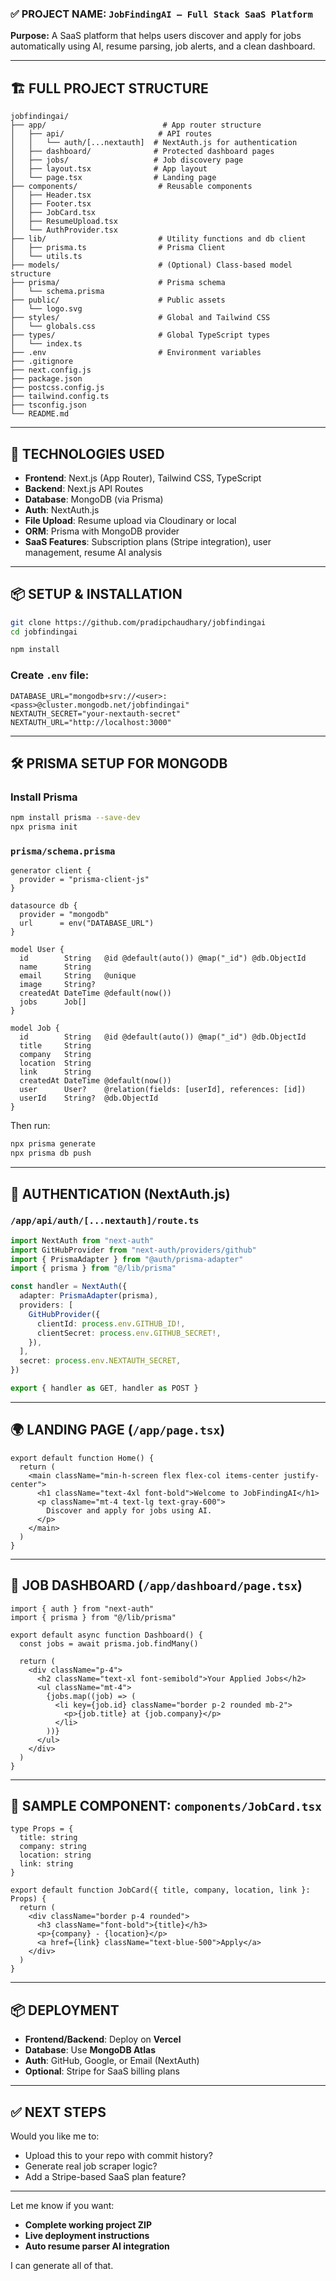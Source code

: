 

### ✅ PROJECT NAME: `JobFindingAI – Full Stack SaaS Platform`

**Purpose:** A SaaS platform that helps users discover and apply for jobs automatically using AI, resume parsing, job alerts, and a clean dashboard.

---

## 🏗️ FULL PROJECT STRUCTURE

```
jobfindingai/
├── app/                          # App router structure
│   ├── api/                     # API routes
│   │   └── auth/[...nextauth]  # NextAuth.js for authentication
│   ├── dashboard/              # Protected dashboard pages
│   ├── jobs/                   # Job discovery page
│   ├── layout.tsx              # App layout
│   └── page.tsx                # Landing page
├── components/                  # Reusable components
│   ├── Header.tsx
│   ├── Footer.tsx
│   ├── JobCard.tsx
│   ├── ResumeUpload.tsx
│   └── AuthProvider.tsx
├── lib/                         # Utility functions and db client
│   ├── prisma.ts                # Prisma Client
│   └── utils.ts
├── models/                      # (Optional) Class-based model structure
├── prisma/                      # Prisma schema
│   └── schema.prisma
├── public/                      # Public assets
│   └── logo.svg
├── styles/                      # Global and Tailwind CSS
│   └── globals.css
├── types/                       # Global TypeScript types
│   └── index.ts
├── .env                         # Environment variables
├── .gitignore
├── next.config.js
├── package.json
├── postcss.config.js
├── tailwind.config.ts
├── tsconfig.json
└── README.md
```

---

## 🔧 TECHNOLOGIES USED

* **Frontend**: Next.js (App Router), Tailwind CSS, TypeScript
* **Backend**: Next.js API Routes
* **Database**: MongoDB (via Prisma)
* **Auth**: NextAuth.js
* **File Upload**: Resume upload via Cloudinary or local
* **ORM**: Prisma with MongoDB provider
* **SaaS Features**: Subscription plans (Stripe integration), user management, resume AI analysis

---

## 📦 SETUP & INSTALLATION

```bash
git clone https://github.com/pradipchaudhary/jobfindingai
cd jobfindingai

npm install
```

### Create `.env` file:

```env
DATABASE_URL="mongodb+srv://<user>:<pass>@cluster.mongodb.net/jobfindingai"
NEXTAUTH_SECRET="your-nextauth-secret"
NEXTAUTH_URL="http://localhost:3000"
```

---

## 🛠️ PRISMA SETUP FOR MONGODB

### Install Prisma

```bash
npm install prisma --save-dev
npx prisma init
```

### `prisma/schema.prisma`

```prisma
generator client {
  provider = "prisma-client-js"
}

datasource db {
  provider = "mongodb"
  url      = env("DATABASE_URL")
}

model User {
  id        String   @id @default(auto()) @map("_id") @db.ObjectId
  name      String
  email     String   @unique
  image     String?
  createdAt DateTime @default(now())
  jobs      Job[]
}

model Job {
  id        String   @id @default(auto()) @map("_id") @db.ObjectId
  title     String
  company   String
  location  String
  link      String
  createdAt DateTime @default(now())
  user      User?    @relation(fields: [userId], references: [id])
  userId    String?  @db.ObjectId
}
```

Then run:

```bash
npx prisma generate
npx prisma db push
```

---

## 🔐 AUTHENTICATION (NextAuth.js)

### `/app/api/auth/[...nextauth]/route.ts`

```ts
import NextAuth from "next-auth"
import GitHubProvider from "next-auth/providers/github"
import { PrismaAdapter } from "@auth/prisma-adapter"
import { prisma } from "@/lib/prisma"

const handler = NextAuth({
  adapter: PrismaAdapter(prisma),
  providers: [
    GitHubProvider({
      clientId: process.env.GITHUB_ID!,
      clientSecret: process.env.GITHUB_SECRET!,
    }),
  ],
  secret: process.env.NEXTAUTH_SECRET,
})

export { handler as GET, handler as POST }
```

---

## 🌍 LANDING PAGE (`/app/page.tsx`)

```tsx
export default function Home() {
  return (
    <main className="min-h-screen flex flex-col items-center justify-center">
      <h1 className="text-4xl font-bold">Welcome to JobFindingAI</h1>
      <p className="mt-4 text-lg text-gray-600">
        Discover and apply for jobs using AI.
      </p>
    </main>
  )
}
```

---

## 🧾 JOB DASHBOARD (`/app/dashboard/page.tsx`)

```tsx
import { auth } from "next-auth"
import { prisma } from "@/lib/prisma"

export default async function Dashboard() {
  const jobs = await prisma.job.findMany()

  return (
    <div className="p-4">
      <h2 className="text-xl font-semibold">Your Applied Jobs</h2>
      <ul className="mt-4">
        {jobs.map((job) => (
          <li key={job.id} className="border p-2 rounded mb-2">
            <p>{job.title} at {job.company}</p>
          </li>
        ))}
      </ul>
    </div>
  )
}
```

---

## 📁 SAMPLE COMPONENT: `components/JobCard.tsx`

```tsx
type Props = {
  title: string
  company: string
  location: string
  link: string
}

export default function JobCard({ title, company, location, link }: Props) {
  return (
    <div className="border p-4 rounded">
      <h3 className="font-bold">{title}</h3>
      <p>{company} - {location}</p>
      <a href={link} className="text-blue-500">Apply</a>
    </div>
  )
}
```

---

## 📦 DEPLOYMENT

* **Frontend/Backend**: Deploy on **Vercel**
* **Database**: Use **MongoDB Atlas**
* **Auth**: GitHub, Google, or Email (NextAuth)
* **Optional**: Stripe for SaaS billing plans

---

## ✅ NEXT STEPS

Would you like me to:

* Upload this to your repo with commit history?
* Generate real job scraper logic?
* Add a Stripe-based SaaS plan feature?

---

Let me know if you want:

* **Complete working project ZIP**
* **Live deployment instructions**
* **Auto resume parser AI integration**

I can generate all of that.

